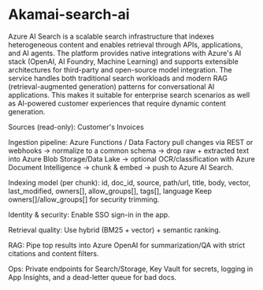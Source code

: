 # Akamai-search-ai
Azure AI Search is a scalable search infrastructure that indexes heterogeneous content and enables retrieval through APIs, applications, and AI agents. The platform provides native integrations with Azure's AI stack (OpenAI, AI Foundry, Machine Learning) and supports extensible architectures for third-party and open-source model integration.
The service handles both traditional search workloads and modern RAG (retrieval-augmented generation) patterns for conversational AI applications. This makes it suitable for enterprise search scenarios as well as AI-powered customer experiences that require dynamic content generation.

Sources (read-only): Customer's Invoices

Ingestion pipeline: Azure Functions / Data Factory pull changes via REST or webhooks → normalize to a common schema → drop raw + extracted text into Azure Blob Storage/Data Lake → optional OCR/classification with Azure Document Intelligence → chunk & embed → push to Azure AI Search.

Indexing model (per chunk):
id, doc_id, source, path/url, title, body, vector, last_modified, owners[], allow_groups[], tags[], language
Keep owners[]/allow_groups[] for security trimming.

Identity & security: Enable SSO sign-in in the app.

Retrieval quality: Use hybrid (BM25 + vector) + semantic ranking.

RAG: Pipe top results into Azure OpenAI for summarization/QA with strict citations and content filters.

Ops: Private endpoints for Search/Storage, Key Vault for secrets, logging in App Insights, and a dead-letter queue for bad docs.
